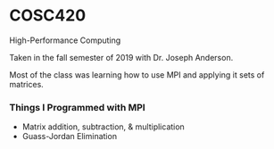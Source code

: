 # COSC420
High-Performance Computing

Taken in the fall semester of 2019 with Dr. Joseph Anderson.

Most of the class was learning how to use MPI and applying it sets of matrices.

### Things I Programmed with MPI

* Matrix addition, subtraction, & multiplication
* Guass-Jordan Elimination
